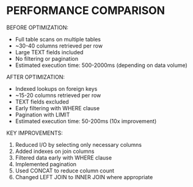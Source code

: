 # PERFORMANCE COMPARISON

BEFORE OPTIMIZATION:

- Full table scans on multiple tables
- ~30-40 columns retrieved per row
- Large TEXT fields included
- No filtering or pagination
- Estimated execution time: 500-2000ms (depending on data volume)

AFTER OPTIMIZATION:

- Indexed lookups on foreign keys
- ~15-20 columns retrieved per row
- TEXT fields excluded
- Early filtering with WHERE clause
- Pagination with LIMIT
- Estimated execution time: 50-200ms (10x improvement)

KEY IMPROVEMENTS:

1. Reduced I/O by selecting only necessary columns
2. Added indexes on join columns
3. Filtered data early with WHERE clause
4. Implemented pagination
5. Used CONCAT to reduce column count
6. Changed LEFT JOIN to INNER JOIN where appropriate
